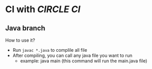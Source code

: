 
# CI with *CIRCLE CI*
## Java branch
How to use it?
* Run ``javac *.java`` to complile all file
* After compiling, you can call any java file you want to run
    * example: java main (this command will run the main.java file)

